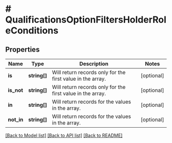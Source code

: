 # # QualificationsOptionFiltersHolderRoleConditions

## Properties

Name | Type | Description | Notes
------------ | ------------- | ------------- | -------------
**is** | **string[]** | Will return records only for the first value in the array. | [optional]
**is_not** | **string[]** | Will return records only for the first value in the array. | [optional]
**in** | **string[]** | Will return records for the values in the array. | [optional]
**not_in** | **string[]** | Will return records for the values in the array. | [optional]

[[Back to Model list]](../../README.md#models) [[Back to API list]](../../README.md#endpoints) [[Back to README]](../../README.md)

